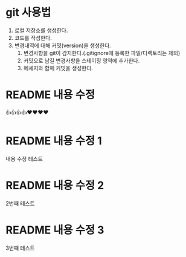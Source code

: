 # git 사용법

1. 로컬 저장소를 생성한다.
2. 코드를 작성한다.
3. 변경내역에 대해 커밋(version)을 생성한다.
   1. 변경사항을 git이 감지한다.(.gitignore에 등록한 파일/디렉토리는 제외)
   2. 커밋으로 남길 변경사항을 스테이징 영역에 추가한다.
   3. 메세지와 함께 커밋을 생성한다. 


# README 내용 수정
👍👍👍👍❤️❤️❤️❤️

# README 내용 수정 1
내용 수정 테스트

# README 내용 수정 2
2번째 테스트

# README 내용 수정 3
3번째 테스트